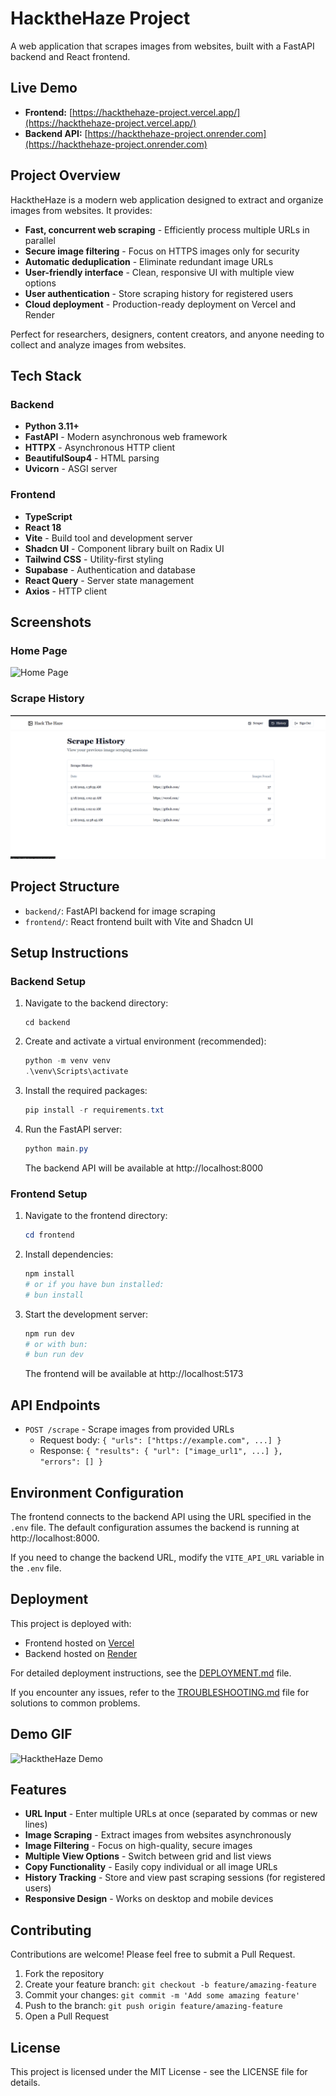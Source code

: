 # HacktheHaze Project
A web application that scrapes images from websites, built with a FastAPI backend and React frontend.

## Live Demo

- **Frontend:** [https://hackthehaze-project.vercel.app/](https://hackthehaze-project.vercel.app/)
- **Backend API:** [https://hackthehaze-project.onrender.com](https://hackthehaze-project.onrender.com)

## Project Overview

HacktheHaze is a modern web application designed to extract and organize images from websites. It provides:

- **Fast, concurrent web scraping** - Efficiently process multiple URLs in parallel
- **Secure image filtering** - Focus on HTTPS images only for security
- **Automatic deduplication** - Eliminate redundant image URLs
- **User-friendly interface** - Clean, responsive UI with multiple view options
- **User authentication** - Store scraping history for registered users
- **Cloud deployment** - Production-ready deployment on Vercel and Render

Perfect for researchers, designers, content creators, and anyone needing to collect and analyze images from websites.

## Tech Stack

### Backend
- **Python 3.11+**
- **FastAPI** - Modern asynchronous web framework
- **HTTPX** - Asynchronous HTTP client
- **BeautifulSoup4** - HTML parsing
- **Uvicorn** - ASGI server

### Frontend
- **TypeScript**
- **React 18**
- **Vite** - Build tool and development server
- **Shadcn UI** - Component library built on Radix UI
- **Tailwind CSS** - Utility-first styling
- **Supabase** - Authentication and database
- **React Query** - Server state management
- **Axios** - HTTP client

## Screenshots

### Home Page
![Home Page](https://raw.githubusercontent.com/er-anubhav/hackthehaze/main/screenshots/home-page.png)

### Scrape History
![Scrape History](https://github.com/er-anubhav/HacktheHaze_Project/blob/main/screenshots/scrape-history.png)

## Project Structure

- `backend/`: FastAPI backend for image scraping
- `frontend/`: React frontend built with Vite and Shadcn UI

## Setup Instructions

### Backend Setup

1. Navigate to the backend directory:
   ```
   cd backend
   ```

2. Create and activate a virtual environment (recommended):
   ```powershell
   python -m venv venv
   .\venv\Scripts\activate
   ```

3. Install the required packages:
   ```powershell
   pip install -r requirements.txt
   ```

4. Run the FastAPI server:
   ```powershell
   python main.py
   ```

   The backend API will be available at http://localhost:8000

### Frontend Setup

1. Navigate to the frontend directory:
   ```powershell
   cd frontend
   ```

2. Install dependencies:
   ```powershell
   npm install
   # or if you have bun installed:
   # bun install
   ```

3. Start the development server:
   ```powershell
   npm run dev
   # or with bun:
   # bun run dev
   ```

   The frontend will be available at http://localhost:5173

## API Endpoints

- `POST /scrape` - Scrape images from provided URLs
  - Request body: `{ "urls": ["https://example.com", ...] }`
  - Response: `{ "results": { "url": ["image_url1", ...] }, "errors": [] }`

## Environment Configuration

The frontend connects to the backend API using the URL specified in the `.env` file.
The default configuration assumes the backend is running at http://localhost:8000.

If you need to change the backend URL, modify the `VITE_API_URL` variable in the `.env` file.

## Deployment

This project is deployed with:

- Frontend hosted on [Vercel](https://vercel.com)
- Backend hosted on [Render](https://render.com)

For detailed deployment instructions, see the [DEPLOYMENT.md](./DEPLOYMENT.md) file.

If you encounter any issues, refer to the [TROUBLESHOOTING.md](./TROUBLESHOOTING.md) file for solutions to common problems.

## Demo GIF

![HacktheHaze Demo](https://raw.githubusercontent.com/yourusername/hackthehaze/main/screenshots/demo.gif)
<!-- Replace with actual demo GIF once available -->

## Features

- **URL Input** - Enter multiple URLs at once (separated by commas or new lines)
- **Image Scraping** - Extract images from websites asynchronously
- **Image Filtering** - Focus on high-quality, secure images
- **Multiple View Options** - Switch between grid and list views
- **Copy Functionality** - Easily copy individual or all image URLs
- **History Tracking** - Store and view past scraping sessions (for registered users)
- **Responsive Design** - Works on desktop and mobile devices

## Contributing

Contributions are welcome! Please feel free to submit a Pull Request.

1. Fork the repository
2. Create your feature branch: `git checkout -b feature/amazing-feature`
3. Commit your changes: `git commit -m 'Add some amazing feature'`
4. Push to the branch: `git push origin feature/amazing-feature`
5. Open a Pull Request

## License

This project is licensed under the MIT License - see the LICENSE file for details.
